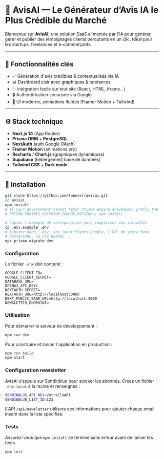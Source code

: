 # 🚀 AvisAI — Le Générateur d’Avis IA le Plus Crédible du Marché

Bienvenue sur **AvisAI**, une solution SaaS alimentée par l'IA pour générer, gérer et publier des témoignages clients percutants en un clic. Idéal pour les startups, freelances et e-commerçants.

---

## 🌟 Fonctionnalités clés

- ✅ Génération d'avis crédibles & contextualisés via IA
- 📊 Dashboard clair avec graphiques & tendances
- ✨ Intégration facile sur tout site (React, HTML, iframe…)
- 🔒 Authentification sécurisée via Google
- 🎨 UI moderne, animations fluides (Framer Motion + Tailwind)

---

## ⚙️ Stack technique

- **Next.js 14** (App Router)
- **Prisma ORM** + **PostgreSQL**
- **NextAuth** (auth Google OAuth)
- **Framer Motion** (animations pro)
- **Recharts** / **Chart.js** (graphiques dynamiques)
- **Supabase** (hébergement base de données)
- **Tailwind CSS** + **Dark mode**

---

## 🚀 Installation

```bash
git clone https://github.com/tonuser/avisai.git
cd avisai
npm install
# If your environment cannot fetch Prisma engine checksums, prefix the command:
# PRISMA_ENGINES_CHECKSUM_IGNORE_MISSING=1 npm install

# Copiez l'exemple de configuration puis remplissez vos variables
cp .env.example .env
# Ajoutez dans `.env` vos identifiants Google, l'URL de votre base
# PostgreSQL, la clé OpenAI...
npx prisma migrate dev
```

### Configuration

Le fichier `.env` doit contenir :

```env
GOOGLE_CLIENT_ID=
GOOGLE_CLIENT_SECRET=
DATABASE_URL=
OPENAI_API_KEY=
NEXTAUTH_SECRET=
NEXTAUTH_URL=http://localhost:3000
NEXT_PUBLIC_BASE_URL=http://localhost:3000
NEWSLETTER_ENDPOINT=
```

### Utilisation

Pour démarrer le serveur de développement :

```bash
npm run dev
```

Pour construire et lancer l'application en production :

```bash
npm run build
npm start
```

### Configuration newsletter

AvisAI s'appuie sur Sendinblue pour stocker les abonnés. Créez un fichier
`.env.local` à la racine et renseignez :

```bash
SENDINBLUE_API_KEY=VotreCléAPI
SENDINBLUE_LIST_ID=123
```

L'API `/api/newsletter` utilisera ces informations pour ajouter chaque email
inscrit dans la liste spécifiée.

### Tests

Assurez-vous que `npm install` se termine sans erreur avant de lancer les tests.

```bash
npm test
```
